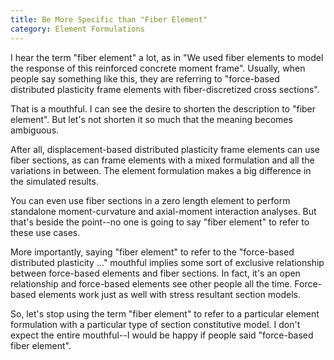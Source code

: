 ```yaml
---
title: Be More Specific than "Fiber Element"
category: Element Formulations
---
```


I hear the term "fiber element" a lot, as in "We used fiber elements to model the response of this reinforced concrete moment frame". Usually, when people say something like this, they are referring to "force-based distributed plasticity frame elements with fiber-discretized cross sections". 

That is a mouthful. I can see the desire to shorten the description to "fiber element". But let's not shorten it so much that the meaning becomes ambiguous.

After all, displacement-based distributed plasticity frame elements can use fiber sections, as can frame elements with a mixed formulation and all the variations in between. The element formulation makes a big difference in the simulated results.

You can even use fiber sections in a zero length element to perform standalone moment-curvature and axial-moment interaction analyses. But that's beside the point--no one is going to say "fiber element" to refer to these use cases.

More importantly, saying "fiber element" to refer to the "force-based distributed plasticity ..." mouthful implies some sort of exclusive relationship between force-based elements and fiber sections. In fact, it's an open relationship and force-based elements see other people all the time. Force-based elements work just as well with stress resultant section models.

So, let's stop using the term "fiber element" to refer to a particular element formulation with a particular type of section constitutive model. I don't expect the entire mouthful--I would be happy if people said "force-based fiber element".
